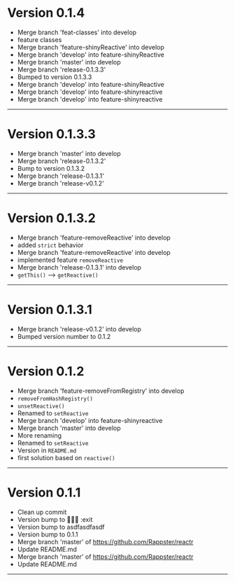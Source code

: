 # Version 0.1.4
 - Merge branch 'feat-classes' into develop
 - feature classes
 - Merge branch 'feature-shinyReactive' into develop
 - Merge branch 'develop' into feature-shinyReactive
 - Merge branch 'master' into develop
 - Merge branch 'release-0.1.3.3'
 - Bumped to version 0.1.3.3
 - Merge branch 'develop' into feature-shinyReactive
 - Merge branch 'develop' into feature-shinyreactive
 - Merge branch 'develop' into feature-shinyreactive

----------

# Version 0.1.3.3
 - Merge branch 'master' into develop
 - Merge branch 'release-0.1.3.2'
 - Bump to version 0.1.3.2
 - Merge branch 'release-0.1.3.1'
 - Merge branch 'release-v0.1.2'

----------

# Version 0.1.3.2
 - Merge branch 'feature-removeReactive' into develop
 - added `strict` behavior
 - Merge branch 'feature-removeReactive' into develop
 - implemented feature `removeReactive`
 - Merge branch 'release-0.1.3.1' into develop
 - `getThis()` --> `getReactive()`

----------

# Version 0.1.3.1
 - Merge branch 'release-v0.1.2' into develop
 - Bumped version number to 0.1.2

----------

# Version 0.1.2
 - Merge branch 'feature-removeFromRegistry' into develop
 - `removeFromHashRegistry()`
 - `unsetReactive()`
 - Renamed to `setReactive`
 - Merge branch 'develop' into feature-shinyreactive
 - Merge branch 'master' into develop
 - More renaming
 - Renamed to `setReactive`
 - Version in `README.md`
 - first solution based on `reactive()`

----------

# Version 0.1.1
 - Clean up commit
 - Version bump to  :exit
 - Version bump to asdfasdfasdf
 - Version bump to 0.1.1
 - Merge branch 'master' of https://github.com/Rappster/reactr
 - Update README.md
 - Merge branch 'master' of https://github.com/Rappster/reactr
 - Update README.md

----------


